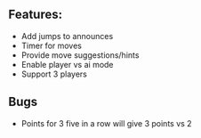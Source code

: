 ## Features:

- Add jumps to announces
- Timer for moves
- Provide move suggestions/hints
- Enable player vs ai mode
- Support 3 players


## Bugs

- Points for 3 five in a row will give 3 points vs 2
